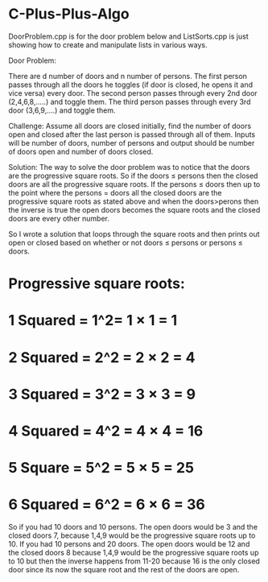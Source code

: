 

# C-Plus-Plus-Algo

DoorProblem.cpp is for the door problem below and ListSorts.cpp is just showing how to create and manipulate lists in various ways.

Door Problem:

There are d number of doors and n number of persons. 	The first person passes through all the doors he toggles (if door is closed, he opens it and vice versa) every door. The second person passes through every 2nd door (2,4,6,8,…..) and toggle them. The third person passes through every 3rd door (3,6,9,….) and toggle them.

Challenge: Assume all doors are closed initially, find the number of doors open and closed after the last person is passed through all of them.
Inputs will be number of doors, number of persons and output should be number of doors open and number of doors closed.

Solution:
The way to solve the door problem was to notice that the doors are the progressive square roots. So if the doors ≤ persons then the closed doors are all the progressive square roots. If the persons ≤ doors then up to the point where the persons = doors all the closed doors are the progressive square roots as stated above and when the doors>perons then the inverse is true the open doors becomes the square roots and the closed doors are every other number.

So I wrote a solution that loops through the square roots and then prints out open or closed based on whether or not doors ≤ persons or persons ≤ doors.

# Progressive square roots:

# 1 Squared = 1^2= 1 × 1 = 1

# 2 Squared = 2^2 = 2 × 2 = 4

# 3 Squared = 3^2 = 3 × 3 = 9

# 4 Squared = 4^2 = 4 × 4 = 16

# 5 Square = 5^2 = 5 × 5 = 25

# 6 Squared = 6^2 = 6 × 6 = 36

So if you had 10 doors and 10 persons. The open doors would be 3 and the closed doors 7, because 1,4,9 would be the progressive square roots up to 10. If you had 10 persons and 20 doors. The open doors would be 12 and the closed doors 8 because 1,4,9 would be the progressive square roots up to 10 but then the inverse happens from 11-20 because 16 is the only closed door since its now the square root and the rest of the doors are open.
